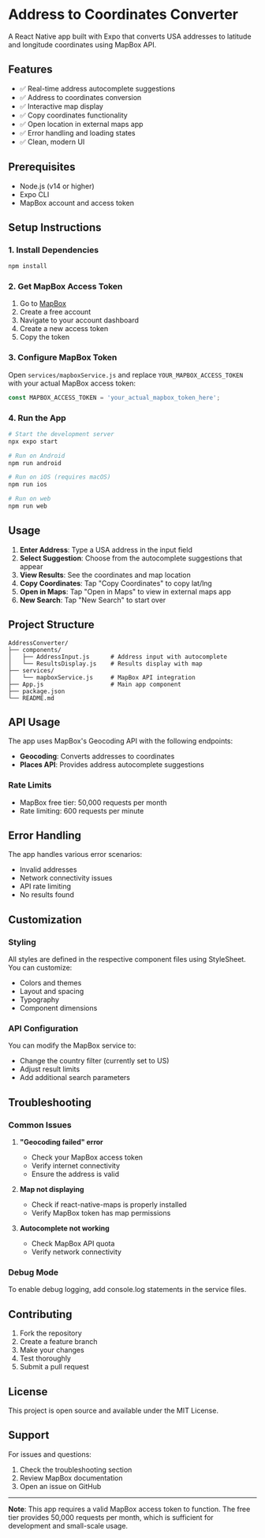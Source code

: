 # Address to Coordinates Converter

A React Native app built with Expo that converts USA addresses to latitude and longitude coordinates using MapBox API.

## Features

- ✅ Real-time address autocomplete suggestions
- ✅ Address to coordinates conversion
- ✅ Interactive map display
- ✅ Copy coordinates functionality
- ✅ Open location in external maps app
- ✅ Error handling and loading states
- ✅ Clean, modern UI

## Prerequisites

- Node.js (v14 or higher)
- Expo CLI
- MapBox account and access token

## Setup Instructions

### 1. Install Dependencies

```bash
npm install
```

### 2. Get MapBox Access Token

1. Go to [MapBox](https://www.mapbox.com/)
2. Create a free account
3. Navigate to your account dashboard
4. Create a new access token
5. Copy the token

### 3. Configure MapBox Token

Open `services/mapboxService.js` and replace `YOUR_MAPBOX_ACCESS_TOKEN` with your actual MapBox access token:

```javascript
const MAPBOX_ACCESS_TOKEN = 'your_actual_mapbox_token_here';
```

### 4. Run the App

```bash
# Start the development server
npx expo start

# Run on Android
npm run android

# Run on iOS (requires macOS)
npm run ios

# Run on web
npm run web
```

## Usage

1. **Enter Address**: Type a USA address in the input field
2. **Select Suggestion**: Choose from the autocomplete suggestions that appear
3. **View Results**: See the coordinates and map location
4. **Copy Coordinates**: Tap "Copy Coordinates" to copy lat/lng
5. **Open in Maps**: Tap "Open in Maps" to view in external maps app
6. **New Search**: Tap "New Search" to start over

## Project Structure

```
AddressConverter/
├── components/
│   ├── AddressInput.js      # Address input with autocomplete
│   └── ResultsDisplay.js    # Results display with map
├── services/
│   └── mapboxService.js     # MapBox API integration
├── App.js                   # Main app component
├── package.json
└── README.md
```

## API Usage

The app uses MapBox's Geocoding API with the following endpoints:

- **Geocoding**: Converts addresses to coordinates
- **Places API**: Provides address autocomplete suggestions

### Rate Limits

- MapBox free tier: 50,000 requests per month
- Rate limiting: 600 requests per minute

## Error Handling

The app handles various error scenarios:

- Invalid addresses
- Network connectivity issues
- API rate limiting
- No results found

## Customization

### Styling

All styles are defined in the respective component files using StyleSheet. You can customize:

- Colors and themes
- Layout and spacing
- Typography
- Component dimensions

### API Configuration

You can modify the MapBox service to:

- Change the country filter (currently set to US)
- Adjust result limits
- Add additional search parameters

## Troubleshooting

### Common Issues

1. **"Geocoding failed" error**
   - Check your MapBox access token
   - Verify internet connectivity
   - Ensure the address is valid

2. **Map not displaying**
   - Check if react-native-maps is properly installed
   - Verify MapBox token has map permissions

3. **Autocomplete not working**
   - Check MapBox API quota
   - Verify network connectivity

### Debug Mode

To enable debug logging, add console.log statements in the service files.

## Contributing

1. Fork the repository
2. Create a feature branch
3. Make your changes
4. Test thoroughly
5. Submit a pull request

## License

This project is open source and available under the MIT License.

## Support

For issues and questions:

1. Check the troubleshooting section
2. Review MapBox documentation
3. Open an issue on GitHub

---

**Note**: This app requires a valid MapBox access token to function. The free tier provides 50,000 requests per month, which is sufficient for development and small-scale usage. 